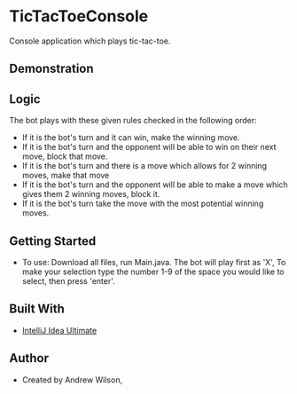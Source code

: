 # TicTacToeConsole
Console application which plays tic-tac-toe. 

## Demonstration

## Logic

The bot plays with these given rules checked in the following order:
- If it is the bot's turn and it can win, make the winning move.
- If it is the bot's turn and the opponent will be able to win on their next move, block that move.
- If it is the bot's turn and there is a move which allows for 2 winning moves, make that move
- If it is the bot's turn and the opponent will be able to make a move which gives them 2 winning moves, block it.
- If it is the bot's turn take the move with the most potential winning moves.

## Getting Started

- To use: Download all files, run Main.java. The bot will play first as 'X', To make your selection type the number 1-9 of the space you would like to select, then press 'enter'. 

## Built With

- [IntelliJ Idea Ultimate](https://www.jetbrains.com/idea/)

## Author

- Created by Andrew Wilson,
